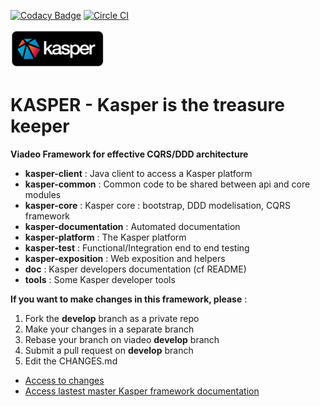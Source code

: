 [![Codacy Badge](https://api.codacy.com/project/badge/grade/0da5a8cc1a3a47c392a3fe06649a8c20)](https://www.codacy.com)
[![Circle CI](https://circleci.com/gh/viadeo/kasper-framework.svg?style=svg)](https://circleci.com/gh/viadeo/kasper-framework)

![Kasper](doc/source/_static/kasper-logo.png)

KASPER - Kasper is the treasure keeper
======================================

**Viadeo Framework for effective CQRS/DDD architecture**


* **kasper-client**                 : Java client to access a Kasper platform
* **kasper-common**                 : Common code to be shared between api and core modules
* **kasper-core**                   : Kasper core : bootstrap, DDD modelisation, CQRS framework
* **kasper-documentation**          : Automated documentation
* **kasper-platform**               : The Kasper platform
* **kasper-test**                   : Functional/Integration end to end testing
* **kasper-exposition**             : Web exposition and helpers
* **doc**                           : Kasper developers documentation (cf README)
* **tools**                         : Some Kasper developer tools


**If you want to make changes in this framework, please** :

1. Fork the **develop** branch as a private repo
2. Make your changes in a separate branch
3. Rebase your branch on viadeo **develop** branch
4. Submit a pull request on **develop** branch
5. Edit the CHANGES.md

* [Access to changes](./CHANGES.md)
* [Access lastest master Kasper framework documentation](http://doc01.infra.paris.apvo/kasper-framework/latest/)
